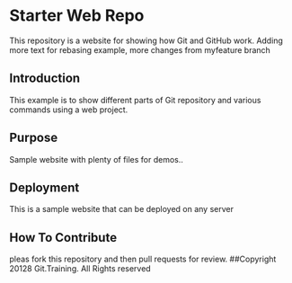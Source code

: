 # Starter Web Repo

This repository is a website for showing how Git and GitHub work. Adding more text for rebasing example, more changes from myfeature branch

## Introduction

This example is to show different parts of Git repository and various commands using a web project.

## Purpose

Sample website with plenty of files for demos..

## Deployment

This is a sample website that can be deployed on any server

## How To Contribute
pleas fork this repository and then pull requests for review.
##Copyright
20128 Git.Training. All Rights reserved